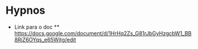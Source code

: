 # Hypnos
* Link para o doc
 ** https://docs.google.com/document/d/1HrHq2Zs_G81rJbGyHzgcbW1_BB8RjZ6OYqs_e65Wjtg/edit